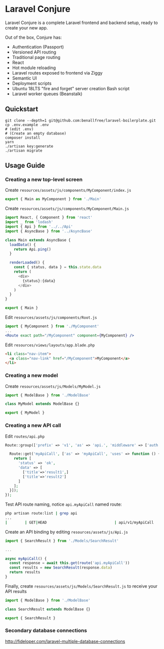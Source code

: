 # Laravel Conjure

Laravel Conjure is a complete Laravel frontend and backend setup, ready to create your new app.

Out of the box, Conjure has:

- Authentication (Passport)
- Versioned API routing
- Traditional page routing
- React
- Hot module reloading
- Laravel routes exposed to frontend via Ziggy
- Semantic UI
- Deployment scripts
- Ubuntu 18LTS "fire and forget" server creation Bash script
- Laravel worker queues (Beanstalk)

## Quickstart

```
git clone --depth=1 git@github.com:benallfree/laravel-boilerplate.git
cp .env.example .env
# (edit .env)
# (Create an empty database)
composer install
yarn
./artisan key:generate
./artisan migrate
```

## Usage Guide

### Creating a new top-level screen

Create `resources/assets/js/components/MyComponent/index.js`

```js
export { Main as MyComponent } from './Main'
```

Create `resources/assets/js/components/MyComponent/Main.js`

```js
import React, { Component } from 'react'
import _ from 'lodash'
import { Api } from '../../Api'
import { AsyncBase } from '../AsyncBase'

class Main extends AsyncBase {
  loadData() {
    return Api.ping()
  }

  renderLoaded() {
    const { status, data } = this.state.data
    return (
      <div>
        {status}:{data}
      </div>
    )
  }
}

export { Main }
```

Edit `resources/assets/js/components/Root.js`

```jsx
import { MyComponent } from './MyComponent'
...
<Route exact path="/MyComponent" component={MyComponent} />
```

Edit `resources/views/layouts/app.blade.php`

```html
<li class="nav-item">
  <a class="nav-link" href="/MyComponent">MyComponent</a>
</li>
```

### Creating a new model

Create `resources/assets/js/Models/MyModel.js`

```js
import { ModelBase } from './ModelBase'

class MyModel extends ModelBase {}

export { MyModel }
```

### Creating a new API call

Edit `routes/api.php`

```php
Route::group(['prefix' => 'v1', 'as' => 'api.', 'middleware' => ['auth:api']], function () {

  Route::get('myApiCall', ['as' => 'myApiCall', 'uses' => function () {
    return [
      'status' => 'ok',
      'data' => [
        ['title'=>'result1',]
        ['title'=>'result2']
      ]
    ];
  }]);
});
```

Test API route naming, notice `api.myApiCall` named route:

```bash
php artisan route:list | grep api
...
|        | GET|HEAD                               | api/v1/myApiCall                             | api.myApiCall         | Closure                                                                   | api,auth:api |
```

Create an API binding by editing `resources/assets/js/Api.js`

```js
import { SearchResult } from './Models/SearchResult'

...

async myApiCall() {
  const response = await this.get(route('api.myApiCall'))
  const results = new SearchResult(response.data)
  return results
}
```

Finally, create `resources/assets/js/Models/SearchResult.js` to receive your API results

```js
import { ModelBase } from './ModelBase'

class SearchResult extends ModelBase {}

export { SearchResult }
```

### Secondary database connections

http://fideloper.com/laravel-multiple-database-connections
